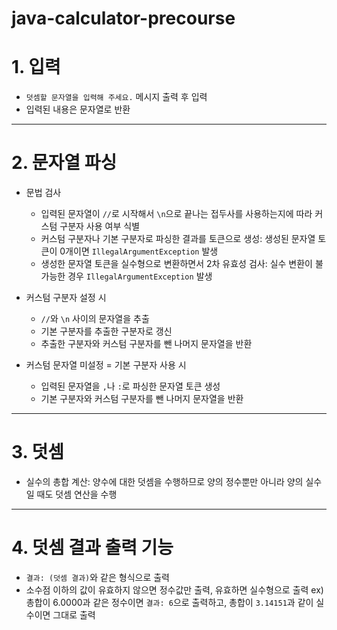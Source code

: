 # java-calculator-precourse

# 1. 입력
* `덧셈할 문자열을 입력해 주세요.` 메시지 출력 후 입력
* 입력된 내용은 문자열로 반환

---

# 2. 문자열 파싱

* 문법 검사
  * 입력된 문자열이 `//`로 시작해서 `\n`으로 끝나는 접두사를 사용하는지에 따라 커스텀 구분자 사용 여부 식별
  * 커스텀 구분자나 기본 구분자로 파싱한 결과를 토큰으로 생성: 생성된 문자열 토큰이 0개이면 `IllegalArgumentException` 발생
  * 생성한 문자열 토큰을 실수형으로 변환하면서 2차 유효성 검사: 실수 변환이 불가능한 경우 `IllegalArgumentException` 발생

* 커스텀 구분자 설정 시
  * `//`와 `\n` 사이의 문자열을 추출
  * 기본 구분자를 추출한 구분자로 갱신 
  * 추출한 구분자와 커스텀 구분자를 뺀 나머지 문자열을 반환

* 커스텀 문자열 미설정 = 기본 구분자 사용 시
  * 입력된 문자열을 `,`나 `:`로 파싱한 문자열 토큰 생성
  * 기본 구분자와 커스텀 구분자를 뺀 나머지 문자열을 반환

---

# 3. 덧셈

* 실수의 총합 계산: 양수에 대한 덧셈을 수행하므로 양의 정수뿐만 아니라 양의 실수일 때도 덧셈 연산을 수행

---

# 4. 덧셈 결과 출력 기능

* `결과: (덧셈 결과)`와 같은 형식으로 출력
* 소수점 이하의 값이 유효하지 않으면 정수값만 출력, 유효하면 실수형으로 출력
  ex) 총합이 6.0000과 같은 정수이면 `결과: 6`으로 출력하고, 총합이 `3.14151`과 같이 실수이면 그대로 출력